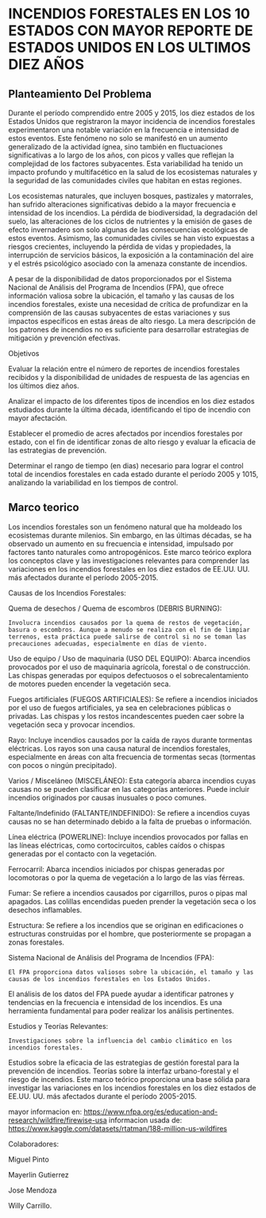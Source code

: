 #  INCENDIOS FORESTALES EN LOS 10 ESTADOS CON MAYOR REPORTE DE ESTADOS UNIDOS EN LOS ULTIMOS DIEZ AÑOS
 
## Planteamiento Del Problema

Durante el período comprendido entre 2005 y 2015, los diez estados de los Estados Unidos que registraron la mayor incidencia de incendios forestales experimentaron una notable variación en la frecuencia e intensidad de estos eventos. Este fenómeno no solo se manifestó en un aumento generalizado de la actividad ígnea, sino también en fluctuaciones significativas a lo largo de los años, con picos y valles que reflejan la complejidad de los factores subyacentes. Esta variabilidad ha tenido un impacto profundo y multifacético en la salud de los ecosistemas naturales y la seguridad de las comunidades civiles que habitan en estas regiones.

Los ecosistemas naturales, que incluyen bosques, pastizales y matorrales, han sufrido alteraciones significativas debido a la mayor frecuencia e intensidad de los incendios. La pérdida de biodiversidad, la degradación del suelo, las alteraciones de los ciclos de nutrientes y la emisión de gases de efecto invernadero son solo algunas de las consecuencias ecológicas de estos eventos. Asimismo, las comunidades civiles se han visto expuestas a riesgos crecientes, incluyendo la pérdida de vidas y propiedades, la interrupción de servicios básicos, la exposición a la contaminación del aire y el estrés psicológico asociado con la amenaza constante de incendios.

A pesar de la disponibilidad de datos proporcionados por el Sistema Nacional de Análisis del Programa de Incendios (FPA), que ofrece información valiosa sobre la ubicación, el tamaño y las causas de los incendios forestales, existe una necesidad de crítica de profundizar en la comprensión de las causas subyacentes de estas variaciones y sus impactos específicos en estas áreas de alto riesgo. La mera descripción de los patrones de incendios no es suficiente para desarrollar estrategias de mitigación y prevención efectivas.

Objetivos

Evaluar la relación entre el número de reportes de incendios forestales recibidos y la disponibilidad de unidades de respuesta de las agencias en los últimos diez años.

Analizar el impacto de los diferentes tipos de incendios  en los diez estados estudiados durante la última década, identificando el tipo de incendio con mayor afectación.

Establecer el promedio de acres afectados por incendios forestales por estado, con el fin de identificar zonas de alto riesgo y evaluar la eficacia de las estrategias de prevención.

Determinar el rango de tiempo (en dias) necesario para lograr el control total de incendios forestales en cada estado durante el período 2005 y 1015, analizando la variabilidad en los tiempos de control.


## Marco teorico

Los incendios forestales son un fenómeno natural que ha moldeado los ecosistemas durante milenios. Sin embargo, en las últimas décadas, se ha observado un aumento en su frecuencia e intensidad, impulsado por factores tanto naturales como antropogénicos. Este marco teórico explora los conceptos clave y las investigaciones relevantes para comprender las variaciones en los incendios forestales en los diez estados de EE.UU. UU. más afectados durante el período 2005-2015.

Causas de los Incendios Forestales:

Quema de desechos / Quema de escombros (DEBRIS BURNING):

    Involucra incendios causados ​​por la quema de restos de vegetación, basura o escombros. Aunque a menudo se realiza con el fin de limpiar terrenos, esta práctica puede salirse de control si no se toman las precauciones adecuadas, especialmente en días de viento.

Uso de equipo / Uso de maquinaria (USO DEL EQUIPO):
    Abarca incendios provocados por el uso de maquinaria agrícola, forestal o de construcción. Las chispas generadas por equipos defectuosos o el sobrecalentamiento de motores pueden encender la vegetación seca.

Fuegos artificiales (FUEGOS ARTIFICIALES):
    Se refiere a incendios iniciados por el uso de fuegos artificiales, ya sea en celebraciones públicas o privadas. Las chispas y los restos incandescentes pueden caer sobre la vegetación seca y provocar incendios.

Rayo:
    Incluye incendios causados ​​por la caída de rayos durante tormentas eléctricas. Los rayos son una causa natural de incendios forestales, especialmente en áreas con alta frecuencia de tormentas secas (tormentas con pocos o ningún precipitado).

Varios / Misceláneo (MISCELÁNEO):
    Esta categoría abarca incendios cuyas causas no se pueden clasificar en las categorías anteriores. Puede incluir incendios originados por causas inusuales o poco comunes.

Faltante/Indefinido (FALTANTE/INDEFINIDO):
    Se refiere a incendios cuyas causas no se han determinado debido a la falta de pruebas o información.

Línea eléctrica (POWERLINE):
    Incluye incendios provocados por fallas en las líneas eléctricas, como cortocircuitos, cables caídos o chispas generadas por el contacto con la vegetación.

Ferrocarril:
    Abarca incendios iniciados por chispas generadas por locomotoras o por la quema de vegetación a lo largo de las vías férreas.

Fumar:
    Se refiere a incendios causados ​​por cigarrillos, puros o pipas mal apagados. Las colillas encendidas pueden prender la vegetación seca o los desechos inflamables.

Estructura:
    Se refiere a los incendios que se originan en edificaciones o estructuras construidas por el hombre, que posteriormente se propagan a zonas forestales.



Sistema Nacional de Análisis del Programa de Incendios (FPA):

    El FPA proporciona datos valiosos sobre la ubicación, el tamaño y las causas de los incendios forestales en los Estados Unidos.
El análisis de los datos del FPA puede ayudar a identificar patrones y tendencias en la frecuencia e intensidad de los incendios.
Es una herramienta fundamental para poder realizar los análisis pertinentes.

Estudios y Teorías Relevantes:

    Investigaciones sobre la influencia del cambio climático en los incendios forestales.
Estudios sobre la eficacia de las estrategias de gestión forestal para la prevención de incendios.
Teorías sobre la interfaz urbano-forestal y el riesgo de incendios.
Este marco teórico proporciona una base sólida para investigar las variaciones en los incendios forestales en los diez estados de EE.UU. UU. más afectados durante el período 2005-2015.

mayor informacion en: https://www.nfpa.org/es/education-and-research/wildfire/firewise-usa
informacion usada de: https://www.kaggle.com/datasets/rtatman/188-million-us-wildfires

Colaboradores:

Miguel Pinto

Mayerlin Gutierrez

Jose Mendoza

Willy Carrillo.
